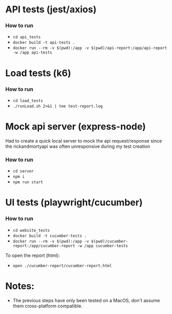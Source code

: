 # API tests (jest/axios)

### How to run

-   `cd api_tests`
-   `docker build -t api-tests .`
-   `docker run --rm -v $(pwd):/app -v $(pwd)/api-report:/app/api-report -w /app api-tests`

# Load tests (k6)

### How to run

-   `cd load_tests`
-   `./runLoad.sh 2>&1 | tee test-report.log`

# Mock api server (express-node)

Had to create a quick local server to mock the api request/response since the rickandmortyapi was often unresponsive during my test creation

### How to run

-   `cd server`
-   `npm i`
-   `npm run start`

# UI tests (playwright/cucumber)

### How to run

-   `cd website_tests`
-   `docker build -t cucumber-tests .`
-   `docker run --rm -v $(pwd):/app -v $(pwd)/cucumber-report:/app/cucumber-report -w /app cucumber-tests`

To open the report (html):

-   `open ./cucumber-report/cucumber-report.html`

# Notes:

-   The previous steps have only been tested on a MacOS, don't assume them cross-platform compatible.
